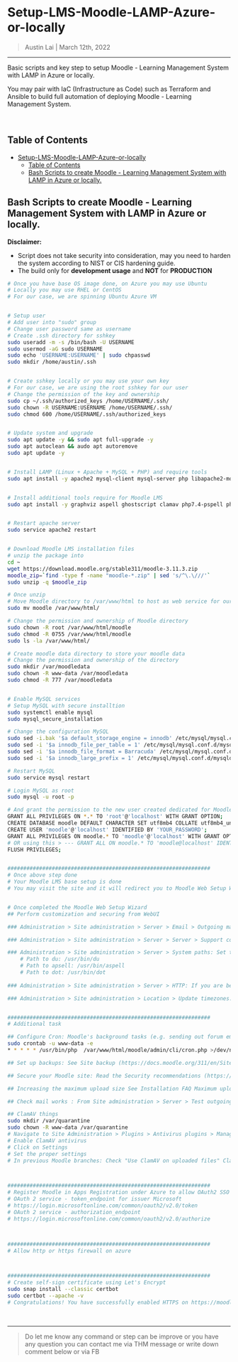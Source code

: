 # Setup-LMS-Moodle-LAMP-Azure-or-locally

> Austin Lai | March 12th, 2022

---

<!-- Description -->

Basic scripts and key step to setup Moodle - Learning Management System with LAMP in Azure or locally.

You may pair with IaC (Infrastructure as Code) such as Terraform and Ansible to build full automation of deploying Moodle - Learning Management System.

<!-- /Description -->

<br />

## Table of Contents

<!-- TOC -->

- [Setup-LMS-Moodle-LAMP-Azure-or-locally](#setup-lms-moodle-lamp-azure-or-locally)
    - [Table of Contents](#table-of-contents)
    - [Bash Scripts to create Moodle - Learning Management System with LAMP in Azure or locally.](#bash-scripts-to-create-moodle---learning-management-system-with-lamp-in-azure-or-locally)

<!-- /TOC -->

## Bash Scripts to create Moodle - Learning Management System with LAMP in Azure or locally.

**Disclaimer:** 

- Script does not take security into consideration, may you need to harden the system according to NIST or CIS hardening guide.
- The build only for **development usage** and **NOT** for **PRODUCTION**

```bash
# Once you have base OS image done, on Azure you may use Ubuntu
# Locally you may use RHEL or CentOS
# For our case, we are spinning Ubuntu Azure VM


# Setup user
# Add user into "sudo" group
# Change user password same as username
# Create .ssh directory for sshkey
sudo useradd -m -s /bin/bash -U USERNAME
sudo usermod -aG sudo USERNAME
sudo echo 'USERNAME:USERNAME' | sudo chpasswd
sudo mkdir /home/austin/.ssh


# Create sshkey locally or you may use your own key
# For our case, we are using the root sshkey for our user
# Change the permission of the key and ownership
sudo cp ~/.ssh/authorized_keys /home/USERNAME/.ssh/
sudo chown -R USERNAME:USERNAME /home/USERNAME/.ssh/
sudo chmod 600 /home/USERNAME/.ssh/authorized_keys


# Update system and upgrade
sudo apt update -y && sudo apt full-upgrade -y
sudo apt autoclean && audo apt autoremove
sudo apt update -y


# Install LAMP (Linux + Apache + MySQL + PHP) and require tools
sudo apt install -y apache2 mysql-client mysql-server php libapache2-mod-php wget git mlocate unzip


# Install additional tools require for Moodle LMS
sudo apt install -y graphviz aspell ghostscript clamav php7.4-pspell php7.4-curl php7.4-gd php7.4-intl php7.4-mysql php7.4-xml php7.4-xmlrpc php7.4-ldap php7.4-zip php7.4-soap php7.4-mbstring php7.4-json phpmyadmin  libpoppler-dev poppler-utils


# Restart apache server
sudo service apache2 restart


# Download Moodle LMS installation files
# unzip the package into 
cd ~
wget https://download.moodle.org/stable311/moodle-3.11.3.zip
moodle_zip=`find -type f -name "moodle-*.zip" | sed 's/^\.\///'`
sudo unzip -q $moodle_zip

# Once unzip
# Move Moodle directory to /var/www/html to host as web service for our apache
sudo mv moodle /var/www/html/

# Change the permission and ownership of Moodle directory
sudo chown -R root /var/www/html/moodle
sudo chmod -R 0755 /var/www/html/moodle
sudo ls -la /var/www/html/

# Create moodle data directory to store your moodle data
# Change the permission and ownership of the directory
sudo mkdir /var/moodledata
sudo chown -R www-data /var/moodledata
sudo chmod -R 777 /var/moodledata


# Enable MySQL services
# Setup MySQL with secure installtion
sudo systemctl enable mysql
sudo mysql_secure_installation

# Change the configuration MySQL
sudo sed -i.bak '$a default_storage_engine = innodb' /etc/mysql/mysql.conf.d/mysqld.cnf
sudo sed -i '$a innodb_file_per_table = 1' /etc/mysql/mysql.conf.d/mysqld.cnf
sudo sed -i '$a innodb_file_format = Barracuda' /etc/mysql/mysql.conf.d/mysqld.cnf
sudo sed -i '$a innodb_large_prefix = 1' /etc/mysql/mysql.conf.d/mysqld.cnf

# Restart MySQL
sudo service mysql restart

# Login MySQL as root
sudo mysql -u root -p

# And grant the permission to the new user created dedicated for Moodle LMS only
GRANT ALL PRIVILEGES ON *.* TO 'root'@'localhost' WITH GRANT OPTION;
CREATE DATABASE moodle DEFAULT CHARACTER SET utf8mb4 COLLATE utf8mb4_unicode_ci;
CREATE USER 'moodle'@'localhost' IDENTIFIED BY 'YOUR_PASSWORD';
GRANT ALL PRIVILEGES ON moodle.* TO 'moodle'@'localhost' WITH GRANT OPTION;  
# OR using this > --- GRANT ALL ON moodle.* TO 'moodle@localhost' IDENTIFIED BY 'EVYD@m00dle.mysql' WITH GRANT OPTION;
FLUSH PRIVILEGES;


################################################################
# Once above step done
# Your Moodle LMS base setup is done
# You may visit the site and it will redirect you to Moodle Web Setup Wizard


# Once completed the Moodle Web Setup Wizard
## Perform customization and securing from WebUI

### Administration > Site administration > Server > Email > Outgoing mail configuration: Set your smtp server and authentication if required (so your Moodle site can send emails). You can also set a norepy email on this page.

### Administration > Site administration > Server > Server > Support contact. Set your support contact email.

### Administration > Site administration > Server > System paths: Set the paths to du, dot and aspell binaries.
    # Path to du: /usr/bin/du
    # Path to apsell: /usr/bin/aspell
    # Path to dot: /usr/bin/dot
     
### Administration > Site administration > Server > HTTP: If you are behind a firewall you may need to set your proxy credentials in the 'Web proxy' section.

### Administration > Site administration > Location > Update timezones: Run this to make sure your timezone information is up to date.


################################################################
# Additional task

## Configure Cron: Moodle's background tasks (e.g. sending out forum emails and performing course backups) are performed by a script which you can set to execute at specific times of the day. This is known as a cron script. Please refer to the Cron instructions. (https://docs.moodle.org/311/en/Cron)
sudo crontab -u www-data -e
* * * * * /usr/bin/php  /var/www/html/moodle/admin/cli/cron.php >/dev/null

## Set up backups: See Site backup (https://docs.moodle.org/311/en/Site_backup) and Automated course backup (https://docs.moodle.org/311/en/Automated_course_backup).

## Secure your Moodle site: Read the Security recommendations (https://docs.moodle.org/311/en/Security_recommendations).

## Increasing the maximum upload size See Installation FAQ Maximum upload file size - how to change it?

## Check mail works : From Site administration > Server > Test outgoing mail configuration, use the link to send yourself a test email. Don't be tempted to skip this step.

## ClamAV things
sudo mkdir /var/quarantine
sudo chown -R www-data /var/quarantine
# Navigate to Site Administration > Plugins > Antivirus plugins > Manage antivirus plugins
# Enable ClamAV antivirus
# Click on Settings
# Set the proper settings
# In previous Moodle branches: Check "Use ClamAV on uploaded files" ClamAV Path : /usr/bin/clamscan Quarantine Directory : /var/quarantine



################################################################
# Register Moodle in Apps Registration under Azure to allow OAuth2 SSO authentication.
# OAuth 2 service - token_endpoint for issuer Microsoft
# https://login.microsoftonline.com/common/oauth2/v2.0/token
# OAuth 2 service - authorization_endpoint
# https://login.microsoftonline.com/common/oauth2/v2.0/authorize



################################################################
# Allow http or https firewall on azure



################################################################
# Create self-sign certificate using Let's Encrypt
sudo snap install --classic certbot
sudo certbot --apache -v
# Congratulations! You have successfully enabled HTTPS on https://moodle-dev.xyz.cloudapp.azure.com
```

<br />

---

> Do let me know any command or step can be improve or you have any question you can contact me via THM message or write down comment below or via FB

